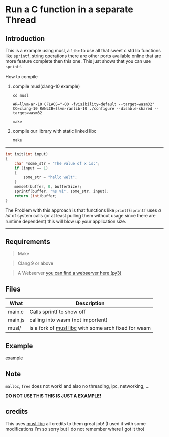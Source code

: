# Run a C function in a separate Thread

## Introduction 

This is a example using musl, a `libc` to use all that sweet c std lib functions like `sprintf`, string operations there are other ports available online that are more feature complete then this one. 
This just shows that you can use `sprintf`.

How to compile
1. compile musl(clang-10 example)

    `cd musl`
    
    `AR=llvm-ar-10 CFLAGS="-O0 -fvisibility=default --target=wasm32" CC=clang-10 RANLIB=llvm-ranlib-10 ./configure --disable-shared --target=wasm32`

    `make`

2. compile our library with static linked libc

    `make`

---
```C
int init(int input)
{
    char *some_str = "The value of x is:";
    if (input == 1)
    {
        some_str = "hallo welt";
    }
    memset(buffer, 0, bufferSize);
    sprintf(buffer, "%s %i", some_str, input);
    return (int)buffer;
}
```

The Problem with this approach is that functions like `printf`/`sprintf` uses *a lot* of system calls (or at least pulling them without usage since there are runtime dependent) this will blow up your application size.

---

## Requirements

> Make

> Clang 9 or above

> A Webserver [you can find a webserver here (py3)](../server4.py)

## Files

What|Description
--------|-----------
main.c | Calls sprintf to show off
main.js | calling into wasm (not importent) 
musl/ | is a fork of [musl libc](https://musl.libc.org/) with some arch fixed for wasm 

## Example

[example](https://k0in.github.io/wasm_stuff/musl_basic/index.html)

## Note 

`malloc`, `free` does not work! 
and also no threading, ipc, networking, ...

**DO NOT USE THIS THIS IS JUST A EXAMPLE!**

## credits 

This uses [musl libc](https://musl.libc.org/) all credits to them great job! (I used it with some modifications I'm so sorry but I do not remember where I got it tho)